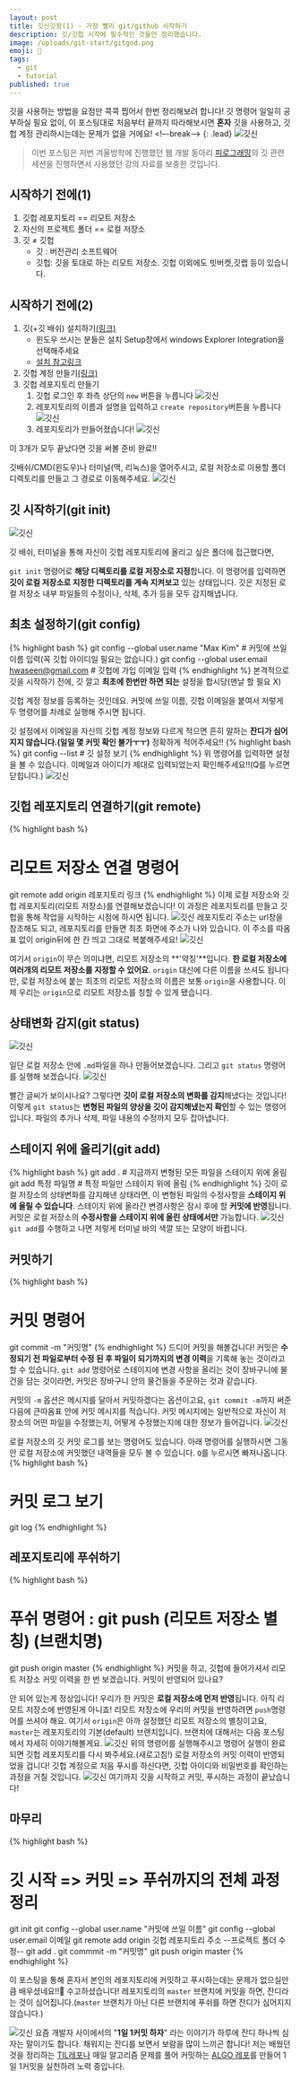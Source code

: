 ```yaml
---
layout: post
title: 깃신깃왕(1) - 가장 빨리 git/github 시작하기
description: 깃/깃헙 시작에 필수적인 것들만 정리했습니다.
image: /uploads/git-start/gitgod.png
emoji: 🌴
tags:
  - git
  - tutorial
published: true
---
```



깃을 사용하는 방법을 요점만 콕콕 찝어서 한번 정리해보려 합니다! 깃 명령어 일일히 공부하실 필요 없이, 이 포스팅대로 처음부터 끝까지 따라해보시면 **혼자** 깃을 사용하고, 깃헙 계정 관리하시는데는 문제가 없을 거에요!
<!–-break-–> 
{: .lead}
![깃신](../uploads/git-start/gitgod.png)

 > 이번 포스팅은 저번 겨울방학에 진행했던 웹 개발 동아리 [피로그래밍](https://www.facebook.com/p.rogramming3k/)의 깃 관련 세션을 진행하면서 사용했던 강의 자료를 보충한 것입니다.

## 시작하기 전에(1)

1. 깃헙 레포지토리 == 리모트 저장소
2. 자신의 프로젝트 폴더 == 로컬 저장소
3. 깃 ≠ 깃헙
    - 깃 : 버전관리 소프트웨어
    - 깃헙: 깃을 토대로 하는 리모트 저장소. 깃헙 이외에도 빗버켓,깃랩 등이 있습니다.

## 시작하기 전에(2)

1. 깃(+깃 배쉬) 설치하기[(링크)](https://git-scm.com/downloads)
    - 윈도우 쓰시는 분들은 설치 Setup창에서 windows Explorer Integration을 선택해주세요
    - [설치 참고링크](https://gabii.tistory.com/entry/Git-Git-Bash-219-%EC%84%A4%EC%B9%98%ED%95%98%EA%B8%B0)
2. 깃헙 계정 만들기[(링크)](https://github.com/)
3. 깃헙 레포지토리 만들기
    1. 깃헙 로그인 후 좌측 상단의 `new` 버튼을 누릅니다
    ![깃신](../uploads/git-start/repo0.png)
    2. 레포지토리의 이름과 설명을 입력하고 `create repository`버튼을 누릅니다
    ![깃신](../uploads/git-start/repo2.png)
    3. 레포지토리가 만들어졌습니다!
    ![깃신](../uploads/git-start/repo1.png)

이 3개가 모두 끝났다면 깃을 써볼 준비 완료!!

깃배쉬/CMD(윈도우)나 터미널(맥, 리눅스)을 열어주시고, 로컬 저장소로 이용할 폴더 디렉토리를 만들고 그 경로로 이동해주세요.
![깃신](../uploads/git-start/cmd.png)


## 깃 시작하기(git init)

![깃신](../uploads/git-start/gitinit.png)

깃 배쉬, 터미널을 통해 자신이 깃헙 레포지토리에 올리고 싶은 폴더에 접근했다면,

`git init` 명령어로 **해당 디렉토리를 로컬 저장소로 지정**합니다. 이 명령어를 입력하면 **깃이 로컬 저장소로 지정한 디렉토리를 계속 지켜보고** 있는 상태입니다. 깃은 지정된 로컬 저장소 내부 파일들의 수정이나, 삭제, 추가 등을 모두 감지해냅니다.

## 최초 설정하기(git config)
{% highlight bash %}
git config --global user.name "Max Kim"    # 커밋에 쓰일 이름 입력(꼭 깃헙 아이디일 필요는 없습니다.)
git config --global user.email hwaseen@gmail.com    # 깃헙에 가입 이메일 입력
{% endhighlight %}
본격적으로 깃을 시작하기 전에, 깃 깔고 **최초에 한번만 하면 되는** 설정을 합시당(맨날 할 필요 X)

깃헙 계정 정보를 등록하는 것인데요. 커밋에 쓰일 이름, 깃헙 이메일을 붙여서 저렇게 두 명령어를 차례로 실행해 주시면 됩니다.

깃 설정에서 이메일을 자신의 깃헙 계정 정보와 다르게 적으면 흔히 말하는 **잔디가 심어지지 않습니다.(일일 몇 커밋 확인 불가ㅜㅜ)** 정확하게 적어주세요!!
{% highlight bash %}
git config --list   # 깃 설정 보기
{% endhighlight %}
위 명령어를 입력하면 설정을 볼 수 있습니다. 이메일과 아이디가 제대로 입력되었는지 확인해주세요!!(Q를 누르면 닫힙니다.)
![깃신](../uploads/git-start/config.png)


## 깃헙 레포지토리 연결하기(git remote)
{% highlight bash %}
# 리모트 저장소 연결 명령어
git remote add origin 레포지토리 링크 
{% endhighlight %}
이제 로컬 저장소와 깃헙 레포지토리(리모트 저장소)를 연결해보겠습니다! 이 과정은 레포지토리를 만들고 깃헙을 통해 작업을 시작하는 시점에 하시면 됩니다.
![깃신](../uploads/git-start/remote.png)
레포지토리 주소는 url창을 참조해도 되고, 레포지토리를 만들면 최초 화면에 주소가 나와 있습니다. 이 주소를 따옴표 없이 origin뒤에 한 칸 띄고 그대로 복붙해주세요!
![깃신](../uploads/git-start/gitremotes.png)

여기서 `origin`이 무슨 의미냐면, 리모트 저장소의 **'약칭'**입니다. **한 로컬 저장소에 여러개의 리모트 저장소를 지정할 수 있어요**. `origin` 대신에 다른 이름을 쓰셔도 됩니다만, 로컬 저장소에 붙는 최초의 리모트 저장소의 이름은 보통 `origin`을 사용합니다. 이제 우리는 `origin`으로 리모트 저장소를 칭할 수 있게 됐습니다.

## 상태변화 감지(git status)
![깃신](../uploads/git-start/fileinit.png)

일단 로컬 저장소 안에 `.md`파일을 하나 만들어보겠습니다. 그리고 `git status` 명령어를 실행해 보겠습니다.
![깃신](../uploads/git-start/gitstatus.png)


빨간 글씨가 보이시나요? 그렇다면 **깃이 로컬 저장소의 변화를 감지**해냈다는 것입니다! 이렇게 `git status`는 **변형된 파일의 양상을 깃이 감지해냈는지 확인**할 수 있는 명령어입니다. 파일의 추가나 삭제, 파일 내용의 수정까지 모두 잡아냅니다.

## 스테이지 위에 올리기(git add)
{% highlight bash %}
git add .   # 지금까지 변형된 모든 파일을 스테이지 위에 올림
git add 특정 파일명   # 특정 파일만 스테이지 위에 올림
{% endhighlight %}
깃이 로컬 저장소의 상태변화를 감지해낸 상태라면, 이 변형된 파일의 수정사항을 **스테이지 위에 올릴 수 있습니다**. 스테이지 위에 올라간 변경사항은 잠시 후에 할 **커밋에 반영**됩니다. 커밋은 로컬 저장소의 **수정사항을 스테이지 위에 올린 상태에서만** 가능합니다. 
![깃신](../uploads/git-start/gitadd.png)
`git add`를 수행하고 나면 저렇게 터미널 바의 색깔 또는 모양이 바뀝니다.

## 커밋하기
{% highlight bash %}
# 커밋 명령어
git commit -m "커밋명" 
{% endhighlight %}
드디어 커밋을 해볼겁니다! 커밋은 **수정되기 전 파일로부터 수정 된 후 파일이 되기까지의 변경 이력**을 기록해 놓는 것이라고 할 수 있습니다. `git add` 명령어로 스테이지에 변경 사항을 올리는 것이 장바구니에 물건을 담는 것이라면, 커밋은 장바구니 안의 물건들을 주문하는 것과 같습니다. 

커밋의 `-m` 옵션은 메시지를 달아서 커밋하겠다는 옵션이고요, `git commit -m`까지 써준 다음에 큰따옴표 안에 커밋 메시지를 적습니다. 커밋 메시지에는 일반적으로 자신이 저장소의 어떤 파일을 수정했는지, 어떻게 수정했는지에 대한 정보가 들어갑니다. 
![깃신](../uploads/git-start/commit.png)

로컬 저장소의 깃 커밋 로그를 보는 명령어도 있습니다. 아래 명령어를 실행하시면 그동안 로컬 저장소에 커밋했던 내역들을 모두 볼 수 있습니다. `Q`를 누르시면 빠져나옵니다.
{% highlight bash %}
# 커밋 로그 보기
git log
{% endhighlight %}
## 레포지토리에 푸쉬하기
{% highlight bash %}
# 푸쉬 명령어 : git push (리모트 저장소 별칭) (브랜치명)
git push origin master
{% endhighlight %}
커밋을 하고, 깃헙에 들어가셔서 리모트 저장소 커밋 이력을 한 번 보겠습니다. 커밋이 반영되어 있나요? 

안 되어 있는게 정상입니다! 우리가 한 커밋은 **로컬 저장소에 먼저 반영**됩니다. 아직 리모트 저장소에 반영된게 아니죠! 리모트 저장소에 우리의 커밋을 반영하려면 `push`명령어를 쓰셔야 해요. 여기서 `origin`은 아까 설정했던 리모트 저장소의 별칭이고요, `master`는 레포지토리의 기본(default) 브랜치입니다. 브랜치에 대해서는 다음 포스팅에서 자세히 이야기해볼게요.
![깃신](../uploads/git-start/push.png)
위의 명령어를 실행해주시고 명령어 실행이 완료되면 깃헙 레포지토리를 다시 봐주세요.(새로고침!) 로컬 저장소의 커밋 이력이 반영되었을 겁니다! 깃헙 계정으로 처음 푸시를 하신다면, 깃헙 아이디와 비밀번호를 확인하는 과정을 거칠 것입니다.
![깃신](../uploads/git-start/repocommit.png)
여기까지 깃을 시작하고 커밋, 푸시하는 과정이 끝났습니다!

## 마무리
{% highlight bash %}
# 깃 시작 => 커밋 => 푸쉬까지의 전체 과정 정리
git init
git config --global user.name "커밋에 쓰일 이름"
git config --global user.email 이메일
git remote add origin 깃헙 레포지토리 주소
--프로젝트 폴더 수정--
git add .
git commmit -m "커밋명"
git push origin master
{% endhighlight %}

이 포스팅을 통해 혼자서 본인의 레포지토리에 커밋하고 푸시하는데는 문제가 없으실만큼 배우셨네요!!👏 수고하셨습니다! 레포지토리의 `master` 브랜치에 커밋을 하면, 잔디라는 것이 심어집니다.(`master` 브랜치가 아닌 다른 브랜치에 푸쉬를 하면 잔디가 심어지지 않습니다.) 

![깃신](../uploads/git-start/grass.png)
요즘 개발자 사이에서의 "**1일 1커밋 하자**" 라는 이야기가 하루에 잔디 하나씩 심자는 말이기도 합니다. 채워지는 잔디를 보면서 보람을 많이 느끼곤 합니다! 저는 배웠던 것을 정리하는 [TIL레포나](https://github.com/MaxKim-J/TIL) 매일 알고리즘 문제를 풀어 커밋하는 [ALGO 레포](https://github.com/MaxKim-J/Algo)를 만들어 1일 1커밋을 실천하려 노력 중입니다.